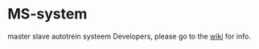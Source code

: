 # MS-system
master slave autotrein systeem
Developers, please go to the [wiki](https://github.com/danielmartoredjo/MS-system/wiki) for info.
